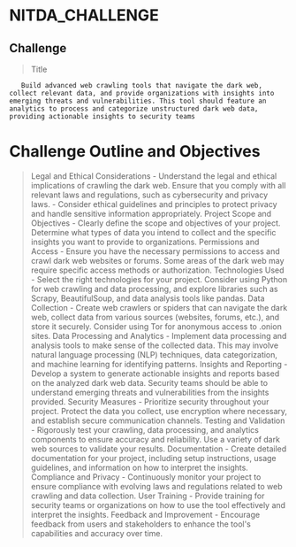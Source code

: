 ﻿# NITDA_CHALLENGE
## Challenge
 > Title 
 ```
    Build advanced web crawling tools that navigate the dark web, collect relevant data, and provide organizations with insights into emerging threats and vulnerabilities. This tool should feature an analytics to process and categorize unstructured dark web data, providing actionable insights to security teams
```
 # Challenge Outline and Objectives
 > Legal and Ethical Considerations
    - Understand the legal and ethical implications of crawling the dark web. Ensure that you comply with all relevant laws and regulations, such as cybersecurity and privacy laws.
    - Consider ethical guidelines and principles to protect privacy and handle sensitive information appropriately.
 > Project Scope and Objectives
    - Clearly define the scope and objectives of your project. Determine what types of data you intend to collect and the specific insights you want to provide to organizations.
 > Permissions and Access
    - Ensure you have the necessary permissions to access and crawl dark web websites or forums. Some areas of the dark web may require specific access methods or authorization.
 > Technologies Used
    - Select the right technologies for your project. Consider using Python for web crawling and data processing, and explore libraries such as Scrapy, BeautifulSoup, and data analysis tools like pandas.
 > Data Collection
    - Create web crawlers or spiders that can navigate the dark web, collect data from various sources (websites, forums, etc.), and store it securely. Consider using Tor for anonymous access to .onion sites.
 > Data Processing and Analytics
    - Implement data processing and analysis tools to make sense of the collected data. This may involve natural language processing (NLP) techniques, data categorization, and machine learning for identifying patterns.
 > Insights and Reporting
    - Develop a system to generate actionable insights and reports based on the analyzed dark web data. Security teams should be able to understand emerging threats and vulnerabilities from the insights provided.
 > Security Measures
    - Prioritize security throughout your project. Protect the data you collect, use encryption where necessary, and establish secure communication channels.
 > Testing and Validation
    - Rigorously test your crawling, data processing, and analytics components to ensure accuracy and reliability. Use a variety of dark web sources to validate your results.
 > Documentation
    - Create detailed documentation for your project, including setup instructions, usage guidelines, and information on how to interpret the insights.
 > Compliance and Privacy
    - Continuously monitor your project to ensure compliance with evolving laws and regulations related to web crawling and data collection.
 > User Training 
    - Provide training for security teams or organizations on how to use the tool effectively and interpret the insights.
 > Feedback and Improvement
    - Encourage feedback from users and stakeholders to enhance the tool's capabilities and accuracy over time.
